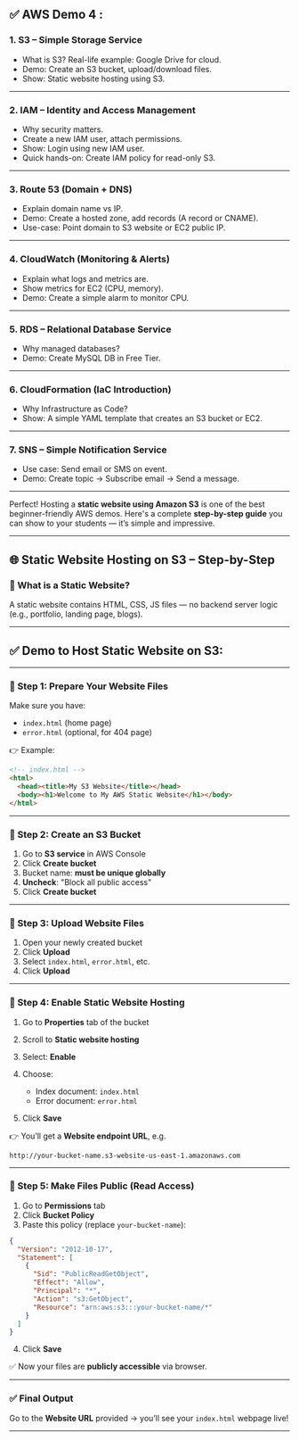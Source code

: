 
## ✅ AWS Demo 4 :

### 1. **S3 – Simple Storage Service**

* What is S3? Real-life example: Google Drive for cloud.
* Demo: Create an S3 bucket, upload/download files.
* Show: Static website hosting using S3.


---

### 2. **IAM – Identity and Access Management**

* Why security matters.
* Create a new IAM user, attach permissions.
* Show: Login using new IAM user.
* Quick hands-on: Create IAM policy for read-only S3.



---

### 3. **Route 53 (Domain + DNS)**

* Explain domain name vs IP.
* Demo: Create a hosted zone, add records (A record or CNAME).
* Use-case: Point domain to S3 website or EC2 public IP.

---

### 4. **CloudWatch (Monitoring & Alerts)**

* Explain what logs and metrics are.
* Show metrics for EC2 (CPU, memory).
* Demo: Create a simple alarm to monitor CPU.

---

### 5. **RDS – Relational Database Service**

* Why managed databases?
* Demo: Create MySQL DB in Free Tier.

---

### 6. **CloudFormation (IaC Introduction)**

* Why Infrastructure as Code?
* Show: A simple YAML template that creates an S3 bucket or EC2.

---

### 7. **SNS – Simple Notification Service**

* Use case: Send email or SMS on event.
* Demo: Create topic → Subscribe email → Send a message.


__________


Perfect! Hosting a **static website using Amazon S3** is one of the best beginner-friendly AWS demos. Here's a complete **step-by-step guide** you can show to your students — it’s simple and impressive.

---

## 🌐 Static Website Hosting on S3 – Step-by-Step

### 🧠 What is a Static Website?

A static website contains HTML, CSS, JS files — no backend server logic (e.g., portfolio, landing page, blogs).

---

## ✅ Demo to Host Static Website on S3:

---

### 🔹 Step 1: Prepare Your Website Files

Make sure you have:

* `index.html` (home page)
* `error.html` (optional, for 404 page)

👉 Example:

```html
<!-- index.html -->
<html>
  <head><title>My S3 Website</title></head>
  <body><h1>Welcome to My AWS Static Website</h1></body>
</html>
```

---

### 🔹 Step 2: Create an S3 Bucket

1. Go to **S3 service** in AWS Console
2. Click **Create bucket**
3. Bucket name: **must be unique globally**
4. **Uncheck**: "Block all public access"
5. Click **Create bucket**

---

### 🔹 Step 3: Upload Website Files

1. Open your newly created bucket
2. Click **Upload**
3. Select `index.html`, `error.html`, etc.
4. Click **Upload**

---

### 🔹 Step 4: Enable Static Website Hosting

1. Go to **Properties** tab of the bucket
2. Scroll to **Static website hosting**
3. Select: **Enable**
4. Choose:

   * Index document: `index.html`
   * Error document: `error.html`
5. Click **Save**

👉 You’ll get a **Website endpoint URL**, e.g.

```
http://your-bucket-name.s3-website-us-east-1.amazonaws.com
```

---

### 🔹 Step 5: Make Files Public (Read Access)

1. Go to **Permissions** tab
2. Click **Bucket Policy**
3. Paste this policy (replace `your-bucket-name`):

```json
{
  "Version": "2012-10-17",
  "Statement": [
    {
      "Sid": "PublicReadGetObject",
      "Effect": "Allow",
      "Principal": "*",
      "Action": "s3:GetObject",
      "Resource": "arn:aws:s3:::your-bucket-name/*"
    }
  ]
}
```

4. Click **Save**

✅ Now your files are **publicly accessible** via browser.

---

### ✅ Final Output

Go to the **Website URL** provided → you’ll see your `index.html` webpage live!

---
